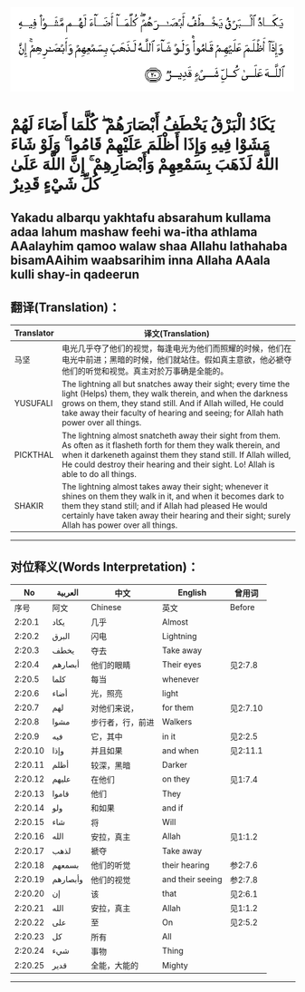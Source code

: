 ![002:020](images/002_020.gif)

#  يَكَادُ الْبَرْقُ يَخْطَفُ أَبْصَارَهُمْ ۖ كُلَّمَا أَضَاءَ لَهُمْ مَشَوْا فِيهِ وَإِذَا أَظْلَمَ عَلَيْهِمْ قَامُوا ۚ وَلَوْ شَاءَ اللَّهُ لَذَهَبَ بِسَمْعِهِمْ وَأَبْصَارِهِمْ ۚ إِنَّ اللَّهَ عَلَىٰ كُلِّ شَيْءٍ قَدِيرٌ 

## Yakadu albarqu yakhtafu absarahum kullama adaa lahum mashaw feehi wa-itha athlama AAalayhim qamoo walaw shaa Allahu lathahaba bisamAAihim waabsarihim inna Allaha AAala kulli shay-in qadeerun

## 翻译(Translation)：

| Translator | 译文(Translation)                                            |
| ---------- | ------------------------------------------------------------ |
| 马坚       | 电光几乎夺了他们的视觉，每逢电光为他们而照耀的时候，他们在电光中前进；黑暗的时候，他们就站住。假如真主意欲，他必褫夺他们的听觉和视觉。真主对於万事确是全能的。 |
| YUSUFALI   | The lightning all but snatches away their sight; every time the light (Helps) them, they walk therein, and when the darkness grows on them, they stand still. And if Allah willed, He could take away their faculty of hearing and seeing; for Allah hath power over all things. |
| PICKTHAL   | The lightning almost snatcheth away their sight from them. As often as it flasheth forth for them they walk therein, and when it darkeneth against them they stand still. If Allah willed, He could destroy their hearing and their sight. Lo! Allah is able to do all things. |
| SHAKIR     | The lightning almost takes away their sight; whenever it shines on them they walk in it, and when it becomes dark to them they stand still; and if Allah had pleased He would certainly have taken away their hearing and their sight; surely Allah has power over all things. |

---

## 对位释义(Words Interpretation)：

| No      | العربية  | 中文             | English          | 曾用词   |
| ------- | -------- | ---------------- | ---------------- | -------- |
| 序号    | 阿文     | Chinese          | 英文             | Before   |
| 2:20.1  | يكاد     | 几乎             | Almost           |          |
| 2:20.2  | البرق    | 闪电             | Lightning        |          |
| 2:20.3  | يخطف     | 夺去             | Take away        |          |
| 2:20.4  | أبصارهم  | 他们的眼睛       | Their eyes       | 见2:7.8  |
| 2:20.5  | كلما     | 每当             | whenever         |          |
| 2:20.6  | أضاء     | 光，照亮         | light            |          |
| 2:20.7  | لهم      | 对他们来说，     | for them         | 见2:7.10 |
| 2:20.8  | مشوا     | 步行者，行，前进 | Walkers          |          |
| 2:20.9  | فيه      | 它，其中         | in it            | 见2:2.5  |
| 2:20.10 | وإذا     | 并且如果         | and when         | 见2:11.1 |
| 2:20.11 | أظلم     | 较深，黑暗       | Darker           |          |
| 2:20.12 | عليهم    | 在他们           | on they          | 见1:7.4  |
| 2:20.13 | قاموا    | 他们             | They             |          |
| 2:20.14 | ولو      | 和如果           | and if           |          |
| 2:20.15 | شاء      | 将               | Will             |          |
| 2:20.16 | الله     | 安拉，真主       | Allah            | 见1:1.2  |
| 2:20.17 | لذهب     | 褫夺             | Take away        |          |
| 2:20.18 | بسمعهم   | 他们的听觉       | their hearing    | 参2:7.6  |
| 2:20.19 | وأبصارهم | 他们的视觉       | and their seeing | 参2:7.8  |
| 2:20.20 | إن       | 该               | that             | 见2:6.1  |
| 2:20.21 | الله     | 安拉，真主       | Allah            | 见1:1.2  |
| 2:20.22 | على      | 至               | On               | 见2:5.2  |
| 2:20.23 | كل       | 所有             | All              |          |
| 2:20.24 | شيء      | 事物             | Thing            |          |
| 2:20.25 | قدير     | 全能，大能的     | Mighty           |          |

---
